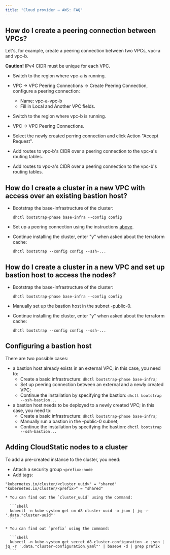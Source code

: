 ```yaml
---
title: "Cloud provider — AWS: FAQ"
---
```


## How do I create a peering connection between VPCs?

Let's, for example, create a peering connection between two VPCs, vpc-a and vpc-b.

**Caution!**
IPv4 CIDR must be unique for each VPC.

* Switch to the region where vpc-a is running.
* VPC -> VPC Peering Connections -> Create Peering Connection, configure a peering connection:

  * Name: vpc-a-vpc-b
  * Fill in Local and Another VPC fields.

* Switch to the region where vpc-b is running.
* VPC -> VPC Peering Connections.
* Select the newly created perring connection and click Action "Accept Request".
* Add routes to vpc-b's CIDR over a peering connection to the vpc-a's routing tables.
* Add routes to vpc-a's CIDR over a peering connection to the vpc-b's routing tables.


## How do I create a cluster in a new VPC with access over an existing bastion host?

* Bootstrap the base-infrastructure of the cluster:

  ```shell
  dhctl bootstrap-phase base-infra --config config
  ```

* Set up a peering connection using the instructions [above](#how-do-i-create-a-peering-connection-between-vpcs).
* Continue installing the cluster, enter "y" when asked about the terraform cache:

  ```shell
  dhctl bootstrap --config config --ssh-...
  ```

## How do I create a cluster in a new VPC and set up bastion host to access the nodes?

* Bootstrap the base-infrastructure of the cluster:

  ```shell
  dhctl bootstrap-phase base-infra --config config
  ```

* Manually set up the bastion host in the subnet <prefix>-public-0.
* Continue installing the cluster, enter "y" when asked about the terraform cache:

  ```shell
  dhctl bootstrap --config config --ssh-...
  ```

## Configuring a bastion host

There are two possible cases:
* a bastion host already exists in an external VPC; in this case, you need to:
  * Create a basic infrastructure: `dhctl bootstrap-phase base-infra`;
  * Set up peering connection between an external and a newly created VPC;
  * Continue the installation by specifying the bastion: `dhctl bootstrap --ssh-bastion...`
* a bastion host needs to be deployed to a newly created VPC; in this case, you need to:
  * Create a basic infrastructure: `dhctl bootstrap-phase base-infra`;
  * Manually run a bastion in the <prefix>-public-0 subnet;
  * Continue the installation by specifying the bastion: `dhctl bootstrap --ssh-bastion...`

## Adding CloudStatic nodes to a cluster

To add a pre-created instance to the cluster, you need:
  * Attach a security group `<prefix>-node`
  * Add tags:

  ```
  "kubernetes.io/cluster/<cluster_uuid>" = "shared"
  "kubernetes.io/cluster/<prefix>" = "shared"
  ```

    * You can find out the `cluster_uuid` using the command:

      ```shell
      kubectl -n kube-system get cm d8-cluster-uuid -o json | jq -r '.data."cluster-uuid"'
      ```

    * You can find out `prefix` using the command:

      ```shell
      kubectl -n kube-system get secret d8-cluster-configuration -o json | jq -r '.data."cluster-configuration.yaml"' | base64 -d | grep prefix
      ```
